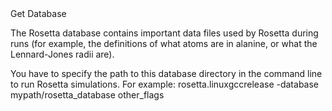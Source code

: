 <!-- --- title: Database -->Get Database

The Rosetta database contains important data files used by Rosetta during runs (for example, the definitions of what atoms are in alanine, or what the Lennard-Jones radii are).

You have to specify the path to this database directory in the command line to run Rosetta simulations. For example: rosetta.linuxgccrelease -database mypath/rosetta\_database other\_flags
